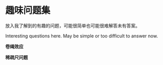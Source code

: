 # 趣味问题集

放入我了解到的有趣的问题，可能很简单也可能很难解答未有答案。

Interesting questions here. May be simple or too difficult to answer now.

**卷绳效应**



**稀疏尺问题**

